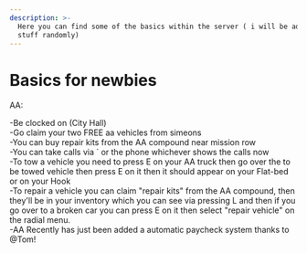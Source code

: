 ```yaml
---
description: >-
  Here you can find some of the basics within the server ( i will be adding
  stuff randomly)
---
```


# Basics for newbies

AA:

\-Be clocked on (City Hall) \
\-Go claim your two FREE aa vehicles from simeons \
\-You can buy repair kits from the AA compound near mission row \
\-You can take calls via \` or the phone whichever shows the calls now \
\-To tow a vehicle you need to press E on your AA truck then go over the to be towed vehicle then press E on it then it should appear on your Flat-bed or on your Hook \
\-To repair a vehicle you can claim "repair kits" from the AA compound, then they'll be in your inventory which you can see via pressing L and then if you go over to a broken car you can press E on it then select "repair vehicle" on the radial menu. \
\-AA Recently has just been added a automatic paycheck system thanks to @Tom!
